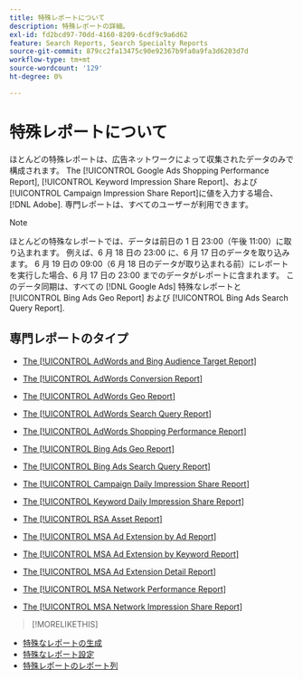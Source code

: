 ```yaml
---
title: 特殊レポートについて
description: 特殊レポートの詳細。
exl-id: fd2bcd97-70dd-4160-8209-6cdf9c9a6d62
feature: Search Reports, Search Specialty Reports
source-git-commit: 879cc2fa13475c90e92367b9fa0a9fa3d6203d7d
workflow-type: tm+mt
source-wordcount: '129'
ht-degree: 0%

---
```


# 特殊レポートについて

ほとんどの特殊レポートは、広告ネットワークによって収集されたデータのみで構成されます。 The [!UICONTROL Google Ads Shopping Performance Report], [!UICONTROL Keyword Impression Share Report]、および [!UICONTROL Campaign Impression Share Report]に値を入力する場合、 [!DNL Adobe]. 専門レポートは、すべてのユーザーが利用できます。

>[!NOTE]
>
>ほとんどの特殊なレポートでは、データは前日の 1 日 23:00（午後 11:00）に取り込まれます。 例えば、6 月 18 日の 23:00 に、6 月 17 日のデータを取り込みます。 6 月 19 日の 09:00（6 月 18 日のデータが取り込まれる前）にレポートを実行した場合、6 月 17 日の 23:00 までのデータがレポートに含まれます。 このデータ同期は、すべての [!DNL Google Ads] 特殊なレポートと [!UICONTROL Bing Ads Geo Report] および [!UICONTROL Bing Ads Search Query Report].

## 専門レポートのタイプ

* [The [!UICONTROL AdWords and Bing Audience Target Report]](/help/search-social-commerce/reports/management/specialty/adwords-bing-audience-target-report.md)

* [The [!UICONTROL AdWords Conversion Report]](/help/search-social-commerce/reports/management/specialty/adwords-conversion-report.md)

* [The [!UICONTROL AdWords Geo Report]](/help/search-social-commerce/reports/management/specialty/adwords-geo-report.md)

* [The [!UICONTROL AdWords Search Query Report]](/help/search-social-commerce/reports/management/specialty/adwords-search-query-report.md)

* [The [!UICONTROL AdWords Shopping Performance Report]](/help/search-social-commerce/reports/management/specialty/adwords-shopping-performance-report.md)

* [The [!UICONTROL Bing Ads Geo Report]](/help/search-social-commerce/reports/management/specialty/bing-ads-geo-report.md)

* [The [!UICONTROL Bing Ads Search Query Report]](/help/search-social-commerce/reports/management/specialty/bing-ads-search-query-report.md)

* [The [!UICONTROL Campaign Daily Impression Share Report]](/help/search-social-commerce/reports/management/specialty/campaign-daily-impression-share-report.md)

* [The [!UICONTROL Keyword Daily Impression Share Report]](/help/search-social-commerce/reports/management/specialty/keyword-daily-impression-share-report.md)

* [The [!UICONTROL RSA Asset Report]](/help/search-social-commerce/reports/management/specialty/rsa-asset-report.md)

* [The [!UICONTROL MSA Ad Extension by Ad Report]](msa-ad-extension-detail-report.md)

* [The [!UICONTROL MSA Ad Extension by Keyword Report]](msa-ad-extension-by-keyword-report.md)

* [The [!UICONTROL MSA Ad Extension Detail Report]](msa-ad-extension-by-ad-report.md)

* [The [!UICONTROL MSA Network Performance Report]](msa-network-performance-report.md)

* [The [!UICONTROL MSA Network Impression Share Report]](msa-network-impression-share-report.md)

>[!MORELIKETHIS]
>
* [特殊なレポートの生成](/help/search-social-commerce/reports/management/specialty/specialty-report-generate.md)
* [特殊なレポート設定](/help/search-social-commerce/reports/management/specialty/specialty-report-settings.md)
* [特殊レポートのレポート列](/help/search-social-commerce/reports/management/specialty/specialty-report-columns.md)

